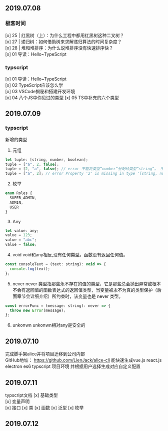 ## 2019.07.08
### 极客时间
[x] 25 | 红黑树（上）：为什么工程中都用红黑树这种二叉树？  
[x] 27 | 递归树：如何借助树来求解递归算法的时间复杂度？  
[x] 28 | 堆和堆排序：为什么说堆排序没有快速排序快？   
[x] 01 导读：Hello~TypeScript
### typscript
[x] 01 导读：Hello~TypeScript  
[x] 02 TypeScript应该怎么学  
[x] 03 VSCode揭秘和搭建开发环境  
[x] 04 八个JS中你见过的类型
[x] 05 TS中补充的六个类型

## 2019.07.09
### typscript
新增的类型
1. 元组
```javascript
let tuple: [string, number, boolean];
tuple = ["a", 2, false];
tuple = [2, "a", false]; // error 不能将类型“number”分配给类型“string”。 不能将类型“string”分配给类型“number”。
tuple = ["a", 2]; // error Property '2' is missing in type '[string, number]' but required in type '[string, number, boolean]'
```
2. 枚举
```javascript
enum Roles {
  SUPER_ADMIN,
  ADMIN,
  USER
}
```
3. Any
```javascript
let value: any;
value = 123;
value = "abc";
value = false;
```

4. void
void和any相反,没有任何类型。函数没有返回任何值。
```javascript
const consoleText = (text: string): void => {
  console.log(text);
};
```

5. never
never 类型指那些永不存在的值的类型，它是那些总会抛出异常或根本不会有返回值的函数表达式的返回值类型，当变量被永不为真的类型保护（后面章节会详细介绍）所约束时，该变量也是 never 类型。

```javascript
const errorFunc = (message: string): never => {
  throw new Error(message);
};
```
6. unkonwn
unkonwn相对any是安全的
## 2019.07.10
完成脚手架alice并将项目迁移到公司内部  
GitHub地址：
https://github.com/LienJack/alice-cli 
能快速生成vue.js react.js electron es6 typscript 项目环境 
并根据用户选择生成对应自定义配置 
## 2019.07.11 
typscript文档
[x] 基础类型  
[x] 变量声明  
[x] 接口
[x] 类
[x] 函数
[x] 泛型
[x] 枚举
## 2019.07.12

